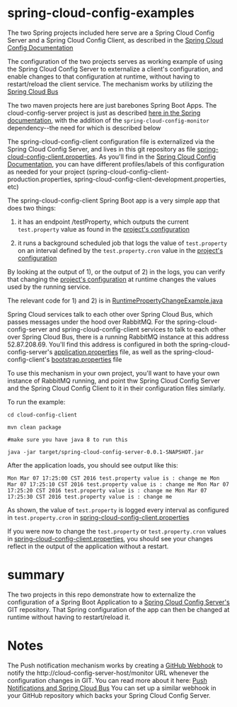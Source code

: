# spring-cloud-config-examples
The two Spring projects included here serve are a Spring Cloud Config Server and a Spring Cloud Config Client, as described in the [Spring Cloud Config Documentation](http://cloud.spring.io/spring-cloud-config/spring-cloud-config.html)

The configuration of the two projects serves as working example of using the Spring Cloud Config Server to externalize a client's configuration, and enable changes to that configuration at runtime, without having to restart/reload the client service. The mechanism works by utilizing the [Spring Cloud Bus](http://cloud.spring.io/spring-cloud-config/spring-cloud-config.html#_push_notifications_and_spring_cloud_bus)

The two maven projects here are just barebones Spring Boot Apps. The cloud-config-server project is just as described [here in the Spring documentation](http://cloud.spring.io/spring-cloud-config/), with the addition of the `spring-cloud-config-monitor` dependency--the need for which is described below

The spring-cloud-config-client configuration file is externalized via the Spring Cloud Config Server, and lives in this git repository as file [spring-cloud-config-client.properties](https://github.com/ldojo/spring-cloud-config-examples/blob/master/spring-cloud-config-client.properties). As you'll find in the [Spring Cloud Config Documentation](http://cloud.spring.io/spring-cloud-config/spring-cloud-config.html), you can have different profiles/labels of this configuration as needed for your project (spring-cloud-config-client-production.properties, spring-cloud-config-client-development.properties, etc)

The spring-cloud-config-client Spring Boot app is a very simple app that does two things:

1) it has an endpoint /testProperty, which outputs the current `test.property` value as found in the [project's configuration](https://github.com/ldojo/spring-cloud-config-examples/blob/master/spring-cloud-config-client.properties)

2) it runs a background scheduled job that logs the value of `test.property` on an interval defined by the `test.property.cron` value in the [project's configuration](https://github.com/ldojo/spring-cloud-config-examples/blob/master/spring-cloud-config-client.properties)

By looking at the output of 1), or the output of 2) in the logs, you can verify that changing the [project's configuration](https://github.com/ldojo/spring-cloud-config-examples/blob/master/spring-cloud-config-client.properties) at runtime changes the values used by the running service. 

The relevant code for 1) and 2) is in [RuntimePropertyChangeExample.java](https://github.com/ldojo/spring-cloud-config-examples/blob/master/cloud-config-client/src/main/java/com/example/RuntimePropertyChangeExample.java)

Spring Cloud services talk to each other over Spring Cloud Bus, which passes messages under the hood over RabbitMQ. For the spring-cloud-config-server and spring-cloud-config-client services to talk to each other over Spring Cloud Bus, there is a running RabbitMQ instance at this address 52.87.208.69. You'll find this address is configured in both the spring-cloud-config-server's [application.properties](https://github.com/ldojo/spring-cloud-config-examples/blob/master/cloud-config-server/src/main/resources/application.properties) file, as well as the spring-cloud-config-client's [bootstrap.properties](https://github.com/ldojo/spring-cloud-config-examples/blob/master/cloud-config-client/src/main/resources/bootstrap.properties) file

To use this mechanism in your own project, you'll want to have your own instance of RabbitMQ running, and point thw Spring Cloud Config Server and the Spring Cloud Config Client to it in their configuration files similarly.

To run the example:

`cd cloud-config-client`

`mvn clean package`

`#make sure you have java 8 to run this`

`java -jar target/spring-cloud-config-server-0.0.1-SNAPSHOT.jar`

After the application loads, you should see output like this:

`Mon Mar 07 17:25:00 CST 2016 test.property value is : change me
Mon Mar 07 17:25:10 CST 2016 test.property value is : change me
Mon Mar 07 17:25:20 CST 2016 test.property value is : change me
Mon Mar 07 17:25:30 CST 2016 test.property value is : change me
`

As shown, the value of `test.property` is logged every interval as configured in `test.property.cron` in [spring-cloud-config-client.properties](https://github.com/ldojo/spring-cloud-config-examples/blob/master/spring-cloud-config-client.properties)

If you were now to change the `test.property` or `test.property.cron` values in  [spring-cloud-config-client.properties](https://github.com/ldojo/spring-cloud-config-examples/blob/master/spring-cloud-config-client.properties), you should see your changes reflect in the output of the application without a restart.


# summary

The two projects in this repo demonstrate how to externalize the configuration of a Spring Boot Application to a [Spring Cloud Config Server's](http://cloud.spring.io/spring-cloud-config/spring-cloud-config.html) GIT repository. That Spring configuration of the app can then be changed at runtime without having to restart/reload it.

# Notes

The Push notification mechanism works by creating a [GitHub Webhook](https://developer.github.com/webhooks/) to notify the http://cloud-config-server-host/monitor URL whenever the configuration changes in GIT. You can read more about it here: [Push Notifications and Spring Cloud Bus](http://projects.spring.io/spring-cloud/spring-cloud.html#_push_notifications_and_spring_cloud_bus)
You can set up a similar webhook in your GitHub repository which backs your Spring Cloud Config Server.


